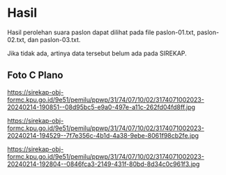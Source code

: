 # Hasil

Hasil perolehan suara paslon dapat dilihat pada file paslon-01.txt, paslon-02.txt, dan paslon-03.txt.

Jika tidak ada, artinya data tersebut belum ada pada SIREKAP.

## Foto C Plano

https://sirekap-obj-formc.kpu.go.id/9e51/pemilu/ppwp/31/74/07/10/02/3174071002023-20240214-190851--08d95bc5-e9a0-497e-a11c-262fd04fd8ff.jpg

https://sirekap-obj-formc.kpu.go.id/9e51/pemilu/ppwp/31/74/07/10/02/3174071002023-20240214-194529--7f7e356c-4b1d-4a38-9ebe-8061f98cb2fe.jpg

https://sirekap-obj-formc.kpu.go.id/9e51/pemilu/ppwp/31/74/07/10/02/3174071002023-20240214-192804--0846fca3-2149-431f-80bd-8d34c0c961f3.jpg

